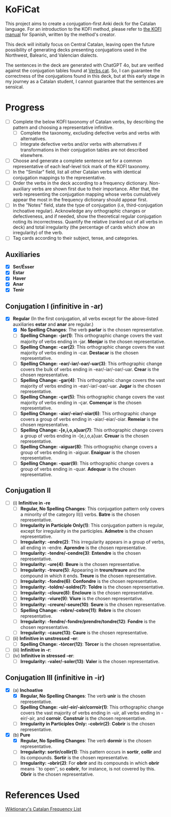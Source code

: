# KoFiCat

This project aims to create a conjugation-first Anki deck for the Catalan language. For an introduction to the KOFI method, please refer to [the KOFI manual](https://www.asiteaboutnothing.net/w_ultimate_spanish_conjugation.php) for Spanish, written by the method's creator.

This deck will initially focus on Central Catalan, leaving open the future possibility of generating decks presenting conjugations used in the Northwest, Balearic, and Valencian dialects.

The sentences in the deck are generated with ChatGPT 4o, but are verified against the conjugation tables found at [Verbs.cat](https://www.verbs.cat/). So, I can guarantee the correctness of the conjugations found in this deck, but at this early stage in my journey as a Catalan student, I cannot guarantee that the sentences are sensical.

# Progress

- [ ] Complete the below KOFI taxonomy of Catalan verbs, by describing the pattern and choosing a representative infinitive.
  - [ ] Complete the taxonomy, excluding defective verbs and verbs with alternatives.
  - [ ] Integrate defective verbs and/or verbs with alternatives if transformations in their conjugation tables are not described elsewhere.
- [ ] Choose and generate a complete sentence set for a common representative of each leaf-level tick mark of the KOFI taxonomy.
- [ ] In the "Similar" field, list all other Catalan verbs with identical conjugation mappings to the representative.
- [ ] Order the verbs in the deck according to a frequency dictionary. Non-auxiliary verbs are shown first due to their importance. After that, the verb representing the conjugation mapping whose verbs cumulatively appear the most in the frequency dictionary should appear first.
- [ ] In the "Notes" field, state the type of conjugation (i.e, third-conjugation inchoative regular). Acknowledge any orthographic changes or defectiveness, and if needed, show the theoretical regular conjugation noting its incorrectness. Quantify the relative (ranked out of all verbs in deck) and total irregularity (the percentage of cards which show an irregularity) of the verb.
- [ ] Tag cards according to their subject, tense, and categories.

## Auxiliaries
- [x] **Ser/Ésser**
- [x] **Estar**
- [x] **Haver**
- [x] **Anar**
- [x] **Tenir**

## Conjugation I (infinitive in -ar)
- [x] **Regular** (In the first conjugation, all verbs except for the above-listed auxiliaries **estar** and **anar** are regular.)
  - [x] **No Spelling Changes**: The verb **parlar** is the chosen representative.
  - [ ] **Spelling Change: -jar(1)**: This orthographic change covers the vast majority of verbs ending in -jar. **Menjar** is the chosen representative.
  - [ ] **Spelling Change: -car(2)**: This orthographic change covers the vast majority of verbs ending in -car. **Destacar** is the chosen representative.
  - [ ] **Spelling Change: -ear/-iar/-oar/-uar(3)**: This orthographic change covers the bulk of verbs ending in -ear/-iar/-oar/-uar. **Crear** is the chosen representative.
  - [ ] **Spelling Change: -gar(4)**: This orthographic change covers the vast majority of verbs ending in -ear/-iar/-oar/-uar. **Jugar** is the chosen representative.
  - [ ] **Spelling Change: -çar(5)**: This orthographic change covers the vast majority of verbs ending in -çar. **Començar** is the chosen representative.
  - [ ] **Spelling Change: -aiar/-eiar/-oiar(6)**: This orthographic change covers a group of verbs ending in -aiar/-eiar/-oiar. **Remeiar** is the chosen representative.
  - [ ] **Spelling Change: -[e,i,o,a]uar(7)**: This orthographic change covers a group of verbs ending in -[e,i,o,a]uar. **Creuar** is the chosen representative.
  - [ ] **Spelling Change: -aiguar(8)**: This orthographic change covers a group of verbs ending in -aiguar. **Enaiguar** is the chosen representative.
  - [ ] **Spelling Change: -quar(9)**: This orthographic change covers a group of verbs ending in -quar. **Adequar** is the chosen representative.

## Conjugation II
- [ ] (i)   **Infinitive in -re**
  - [ ] **Regular, No Spelling Changes**: This conjugation pattern only covers a minority of the category II(i) verbs. **Batre** is the chosen representative.
  - [ ] **Irregularity in Participle Only(1)**: This conjugation pattern is regular, except for irregularity in the participles. **Admetre** is the chosen representative.
  - [ ] **Irregularity: -endre(2)**: This irregularity appears in a group of verbs, all ending in -endre. **Aprendre** is the chosen representative.
  - [ ] **Irregularity: -tendre/-cendre(3)**: **Entendre** is the chosen representative.
  - [ ] **Irregularity: -ure(4)**: **Beure** is the chosen representative.
  - [ ] **Irregularity: -treure(5)**: Appearing in **treure/traure** and the compound in which it ends. **Treure** is the chosen representative.
  - [ ] **Irregularity: -fondre(6)**: **Confondre** is the chosen representative.
  - [ ] **Irregularity: -toldre/-soldre(7)**: **Toldre** is the chosen representative.
  - [ ] **Irregularity: -cloure(8)**: **Encloure** is the chosen representative.
  - [ ] **Irregularity: -viure(9)**: **Viure** is the chosen representative.
  - [ ] **Irregularity: -creure/-seure(10)**: **Seure** is the chosen representative.
  - [ ] **Spelling Change: -rebre/-cebre(11)**: **Rebre** is the chosen representative.
  - [ ] **Irregularity: -fendre/-fondre/prendre/tondre(12)**: **Fondre** is the chosen representative.
  - [ ] **Irregularity: -caure(13)**: **Caure** is the chosen representative.
- [ ] (ii)  **Infinitive in unstressed -er**:
  - [ ] **Spelling Change: -tòrcer(12)**: **Tòrcer** is the chosen representative.
- [ ] (iii) **Infinitive in -r**:
- [ ] (iv)  **Infinitive in stressed -er**:
  - [ ] **Irregularity: -valer/-soler(13)**: **Valer** is the chosen representative.

## Conjugation III (infinitive in -ir)
- [x] (a) **Inchoative**
  - [x] **Regular, No Spelling Changes**: The verb **unir** is the chosen representative.
  - [ ] **Spelling Change: -uir/-eir/-air/corroir(1)**: This orthographic change covers the vast majority of verbs ending in -uir, all verbs ending in -eir/-air, and **corroir**. **Construir** is the chosen representative.
  - [ ] **Irregularity in Participles Only: -cobrir(2)**: **Cobrir** is the chosen representative.

- [x] (b) **Pure**
  - [x] **Regular, No Spelling Changes**: The verb **dormir** is the chosen representative.
  - [ ] **Irregularity: sortir/collir(1)**: This pattern occurs in **sortir**, **collir** and its compounds. **Sortir** is the chosen representative.
  - [ ] **Irregularity: -obrir(2)**: For **obrir** and its compounds in which **obrir** means ``to open'', so **cobrir**, for instance, is not covered by this. **Obrir** is the chosen representative.
 
# References Used
[Wiktionary's Catalan Frequency List](https://en.wiktionary.org/wiki/Wiktionary:Frequency_lists/Catalan/)